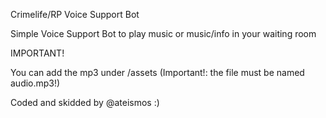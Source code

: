 Crimelife/RP Voice Support Bot

Simple Voice Support Bot to play music or music/info in your waiting room



IMPORTANT!

You can add the mp3 under /assets (Important!: the file must be named audio.mp3!)


Coded and skidded  by @ateismos :)
